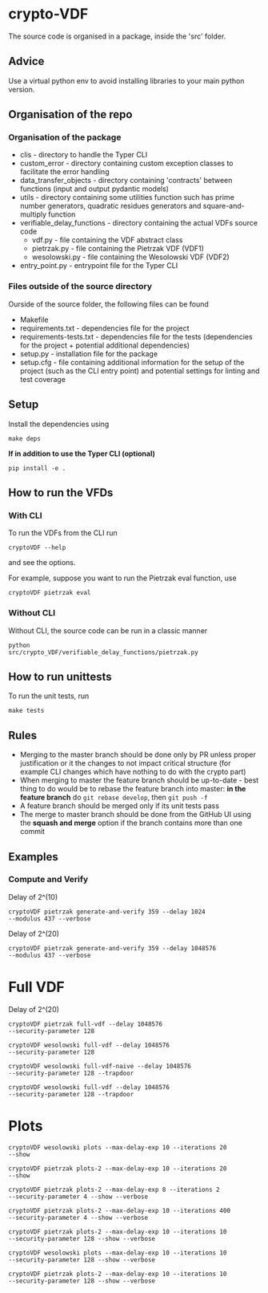# crypto-VDF
The source code is organised in a package, inside the 'src' folder.

## Advice
Use a virtual python env to avoid installing libraries to your main python version.

## Organisation of the repo
### Organisation of the package
<ul>
<li>clis - directory to handle the Typer CLI</li>
<li>custom_error - directory containing custom exception classes to facilitate the error handling</li>
<li>data_transfer_objects - directory containing 'contracts' between functions (input and output pydantic models)</li>
<li>utils - directory containing some utilities function such has prime number generators, quadratic residues generators and square-and-multiply function</li>
<li>
verifiable_delay_functions - directory containing the actual VDFs source code
<ul>
<li>vdf.py - file containing the VDF abstract class</li>
<li>pietrzak.py - file containing the Pietrzak VDF (VDF1)</li>
<li>wesolowski.py - file containing the Wesolowski VDF (VDF2)</li>
</ul>
</li>
<li>entry_point.py - entrypoint file for the Typer CLI</li>
</ul>

### Files outside of the source directory
Ourside of the source folder, the following files can be found
<ul>
<li>Makefile</li>
<li>requirements.txt - dependencies file for the project</li>
<li>requirements-tests.txt - dependencies file for the tests (dependencies for the project + potential additional dependencies)</li>
<li>setup.py - installation file for the package</li>
<li>setup.cfg - file containing additional information for the setup of the project (such as the CLI entry point) and potential settings for linting and test coverage</li>
</ul>

## Setup
Install the dependencies using

<code>make deps</code>

<b>If in addition to use the Typer CLI (optional)</b>

<code>pip install -e .</code>


## How to run the VFDs 
### With CLI
To run the VDFs from the CLI run 

<code>cryptoVDF --help</code>

and see the options.

For example, suppose you want to run the Pietrzak eval function, use

<code>cryptoVDF pietrzak eval</code>

### Without CLI
Without CLI, the source code can be run in a classic manner

<code>python src/crypto_VDF/verifiable_delay_functions/pietrzak.py</code>


## How to run unittests
To run the unit tests, run 

<code>make tests</code>

## Rules
<ul>
<li>
Merging to the master branch should be done only by PR unless proper justification or it the changes to not impact critical structure (for example CLI changes which have nothing to do with the crypto part)
</li>
<li>
When merging to master the feature branch should be up-to-date - best thing to do would be to rebase the feature branch into master: <b>in the feature branch</b> do
<code>git rebase develop</code>, then <code>git push -f</code>
</li>
<li>A feature branch should be merged only if its unit tests pass</li>
<li>The merge to master branch should be done from the GitHub UI using the <b>squash and merge</b> option if the branch contains more than one commit</li>
</ul>

## Examples

### Compute and Verify

Delay of 2^(10)

<code>cryptoVDF pietrzak generate-and-verify 359 --delay 1024 --modulus 437 --verbose</code>

Delay of 2^(20)

<code>cryptoVDF pietrzak generate-and-verify 359 --delay 1048576 --modulus 437 --verbose</code>

# Full VDF
Delay of 2^(20)

<code>cryptoVDF pietrzak full-vdf --delay 1048576 --security-parameter 128</code>

<code>cryptoVDF wesolowski full-vdf --delay 1048576 --security-parameter 128</code>

<code>cryptoVDF wesolowski full-vdf-naive --delay 1048576 --security-parameter 128 --trapdoor</code>

<code>cryptoVDF wesolowski full-vdf --delay 1048576 --security-parameter 128 --trapdoor</code>

# Plots
<code>cryptoVDF wesolowski plots --max-delay-exp 10 --iterations 20  --show</code>

<code>cryptoVDF pietrzak plots-2 --max-delay-exp 10 --iterations 20  --show</code>

<code>cryptoVDF pietrzak plots-2 --max-delay-exp 8 --iterations 2 --security-parameter 4 --show --verbose</code>

<code>cryptoVDF pietrzak plots-2 --max-delay-exp 10 --iterations 400 --security-parameter 4 --show --verbose</code>

<code>cryptoVDF pietrzak plots-2 --max-delay-exp 10 --iterations 10 --security-parameter 128 --show --verbose</code>

<code>cryptoVDF wesolowski plots --max-delay-exp 10 --iterations 10 --security-parameter 128 --show --verbose</code>

<code>cryptoVDF pietrzak plots-2 --max-delay-exp 10 --iterations 10 --security-parameter 128 --show --verbose</code>

